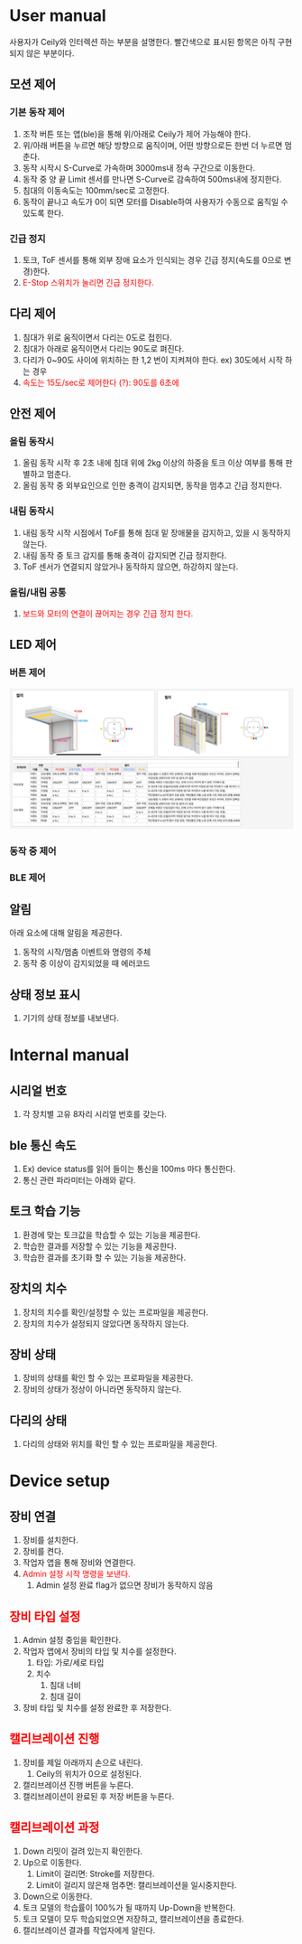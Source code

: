 # User manual

사용자가 Ceily와 인터렉션 하는 부분을 설명한다.
빨간색으로 표시된 항목은 아직 구현되지 않은 부분이다.

## 모션 제어
### 기본 동작 제어
1. 조작 버튼 또는 앱(ble)을 통해 위/아래로 Ceily가 제어 가능해야 한다.
1. 위/아래 버튼을 누르면 해당 방향으로 움직이며, 어떤 방향으로든 한번 더 누르면 멈춘다.
1. 동작 시작시 S-Curve로 가속하며 3000ms내 정속 구간으로 이동한다.
1. 동작 중 양 끝 Limit 센서를 만나면 S-Curve로 감속하여 500ms내에 정지한다.
2. 침대의 이동속도는 100mm/sec로 고정한다.
3. 동작이 끝나고 속도가 0이 되면 모터를 Disable하여 사용자가 수동으로 움직일 수 있도록 한다.

### 긴급 정지
1. 토크, ToF 센서를 통해 외부 장애 요소가 인식되는 경우 긴급 정지(속도를 0으로 변경)한다.
2. <span style="color: red">E-Stop 스위치가 눌리면 긴급 정지한다.</span>

## 다리 제어
1. 침대가 위로 움직이면서 다리는 0도로 접힌다.
2. 침대가 아래로 움직이면서 다리는 90도로 펴진다.
3. 다리가 0~90도 사이에 위치하는 한 1,2 번이 지켜져야 한다. ex) 30도에서 시작 하는 경우
4. <span style="color: red">속도는 15도/sec로 제어한다 (?): 90도를 6초에</span>

## 안전 제어
### 올림 동작시
1. 올림 동작 시작 후 2초 내에 침대 위에 2kg 이상의 하중을 토크 이상 여부를 통해 판별하고 멈춘다.
2. 올림 동작 중 외부요인으로 인한 충격이 감지되면, 동작을 멈추고 긴급 정지한다.

### 내림 동작시
1. 내림 동작 시작 시점에서 ToF를 통해 침대 밑 장애물을 감지하고, 있을 시 동작하지 않는다.
2. 내림 동작 중 토크 감지를 통해 충격이 감지되면 긴급 정지한다.
3. ToF 센서가 연결되지 않았거나 동작하지 않으면, 하강하지 않는다.

### 올림/내림 공통
1. <span style="color: red">보드와 모터의 연결이 끊어지는 경우 긴급 정지 한다.</span>

## LED 제어
### 버튼 제어
![led_button_control](images/led_button_control.png)

### 동작 중 제어

### BLE 제어

## 알림
아래 요소에 대해 알림을 제공한다.

1. 동작의 시작/멈춤 이벤트와 명령의 주체
2. 동작 중 이상이 감지되었을 때 에러코드

## 상태 정보 표시
1. 기기의 상태 정보를 내보낸다.

# Internal manual
## 시리얼 번호
1. 각 장치별 고유 8자리 시리얼 번호를 갖는다.

## ble 통신 속도
1. Ex) device status를 읽어 들이는 통신을 100ms 마다 통신한다.
2. 통신 관련 파라미터는 아래와 같다.

## 토크 학습 기능
1. 환경에 맞는 토크값을 학습할 수 있는 기능을 제공한다.
2. 학습한 결과를 저장할 수 있는 기능을 제공한다.
3. 학습한 결과를 초기화 할 수 있는 기능을 제공한다.

## 장치의 치수
1. 장치의 치수를 확인/설정할 수 있는 프로파일을 제공한다.
2. 장치의 치수가 설정되지 않았다면 동작하지 않는다.

## 장비 상태
1. 장비의 상태를 확인 할 수 있는 프로파일을 제공한다.
2. 장비의 상태가 정상이 아니라면 동작하지 않는다.

## 다리의 상태
1. 다리의 상태와 위치를 확인 할 수 있는 프로파일을 제공한다.

# Device setup

## 장비 연결
1. 장비를 설치한다.
2. 장비를 켠다.
3. 작업자 앱을 통해 장비와 연결한다.
4. <span style="color: red">Admin 설정 시작 명령을 보낸다.</span>
   1. Admin 설정 완료 flag가 없으면 장비가 동작하지 않음

## <span style="color: red">장비 타입 설정</span>
1. Admin 설정 중임을 확인한다.
1. 작업자 앱에서 장비의 타입 및 치수를 설정한다.
   1. 타입: 가로/세로 타입
   2. 치수
      1. 침대 너비
      2. 침대 길이
2. 장비 타입 및 치수를 설정 완료한 후 저장한다.

## <span style="color: red">캘리브레이션 진행</span>
1. 장비를 제일 아래까지 손으로 내린다.
   1. Ceily의 위치가 0으로 설정된다.
2. 캘리브레이션 진행 버튼을 누른다.
3. 캘리브레이션이 완료된 후 저장 버튼을 누른다.

## <span style="color: red">캘리브레이션 과정</span>
1. Down 리밋이 걸려 있는지 확인한다.
2. Up으로 이동한다.
   1. Limit이 걸리면: Stroke를 저장한다.
   2. Limit이 걸리지 않은채 멈추면: 캘리브레이션을 일시중지한다.
3. Down으로 이동한다.
4. 토크 모델의 학습률이 100%가 될 때까지 Up-Down을 반복한다.
5. 토크 모델이 모두 학습되었으면 저장하고, 캘리브레이션을 종료한다.
6. 캘리브레이션 결과를 작업자에게 알린다.

